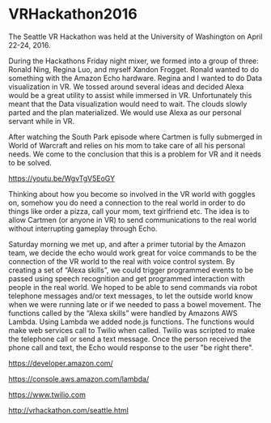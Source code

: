 # VRHackathon2016
The Seattle VR Hackathon was held at the University of Washington on April 22-24, 2016.

During the Hackathons Friday night mixer, we formed into a group of three: Ronald Ning, Regina Luo, and myself Xandon Frogget. Ronald wanted to do something with the Amazon Echo hardware. Regina and I wanted to do Data visualization in VR. We tossed around several ideas and decided Alexa would be a great utility to assist while immersed in VR. Unfortunately this meant that the Data visualization would need to wait. The clouds slowly parted and the plan materialized. We would use Alexa as our personal servant while in VR.

After watching the South Park episode where Cartmen is fully submerged in World of Warcraft and relies on his mom to take care of all his personal needs. We come to the conclusion that this is a problem for VR and it needs to be solved.

https://youtu.be/WgvTgV5EoGY

Thinking about how you become so involved in the VR world with goggles on, somehow you do need a connection to the real world in order to do things like order a pizza, call your mom, text girlfriend etc. The idea is to allow Cartmen (or anyone in VR) to send communications to the real world without interrupting gameplay through Echo. 

Saturday morning we met up, and after a primer tutorial by the Amazon team, we decide the echo would work great for voice commands to be the connection of the VR world to the real with voice control system.  By creating a set of “Alexa skills”, we could trigger programmed events to be passed using speech recognition and get programmed interaction with people in the real world. We hoped to be able to send commands via robot telephone messages and/or text messages, to let the outside world know when we were running late or if we needed to pass a bowel movement. The functions called by the “Alexa skills” were handled by Amazons AWS Lambda. Using Lambda we added node.js functions. The functions would make web services call to Twilio when called. Twilio was scripted to make the telephone call or send a text message. Once the person received the phone call and text, the Echo would response to the user "be right there". 

https://developer.amazon.com/

https://console.aws.amazon.com/lambda/

https://www.twilio.com

http://vrhackathon.com/seattle.html
